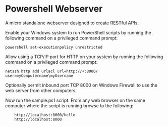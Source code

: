 Powershell Webserver
====================

A micro standalone webserver designed to create RESTful APIs.

Enable your Windows system to run PowerShell scripts by running the following command on a privileged command prompt:

    powershell set-executionpolicy unrestricted
    
Allow using a TCP/IP port for HTTP on your system by running the following command on a privileged command prompt:

    netssh http add urlacl url=http://+:8000/ user=myComputername\myUsername
    
Optionally permit inbound port TCP 8000 on Windows Firewall to use the web server from other computers.

Now run the sample.ps1 script. From any web browser on the same computer where the script is running browse to the following:

        http://localhost:8000/hello
        http://localhost:8000

